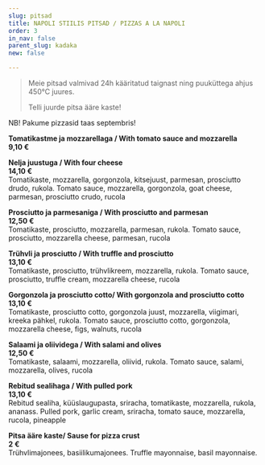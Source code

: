 ```yaml
---
slug: pitsad
title: NAPOLI STIILIS PITSAD / PIZZAS A LA NAPOLI
order: 3
in_nav: false
parent_slug: kadaka
new: false

---
```

<div class="ellipsis"></div>

> Meie pitsad valmivad 24h kääritatud taignast ning puuküttega ahjus 450°C juures.
>
> Telli juurde pitsa ääre kaste!

NB! Pakume pizzasid taas septembris! 

**Tomatikastme ja mozzarellaga / With tomato sauce and mozzarella**  
**9,10 €**

**Nelja juustuga / With four cheese**  
**14,10 €**  
<span class="koostis">Tomatikaste, mozzarella, gorgonzola, kitsejuust, parmesan, prosciutto drudo, rukola. Tomato sauce, mozzarella, gorgonzola, goat cheese, parmesan, prosciutto crudo, rucola</span>

**Prosciutto ja parmesaniga / With prosciutto and parmesan**  
**12,50 €**  
<span class="koostis">Tomatikaste, prosciutto, mozzarella, parmesan, rukola. Tomato sauce, prosciutto, mozzarella cheese, parmesan, rucola</span>

**Trühvli ja prosciutto / With truffle and prosciutto**  
**13,10 €**  
<span class="koostis">Tomatikaste, prosciutto, trühvlikreem, mozzarella, rukola. Tomato sauce, prosciutto, truffle cream, mozzarella cheese, rucola</span>

**Gorgonzola ja prosciutto cotto/ With gorgonzola and prosciutto cotto**  
**13,10 €**  
<span class="koostis">Tomatikaste, prosciutto cotto, gorgonzola juust, mozzarella, viigimari, kreeka pähkel, rukola. Tomato sauce, prosciutto cotto, gorgonzola, mozzarella cheese, figs, walnuts, rucola</span>

<span class="spicy"></span> **Salaami ja oliividega / With salami and olives**  
**12,50 €**  
<span class="koostis">Tomatikaste, salaami, mozzarella, oliivid, rukola. Tomato sauce, salami, mozzarella, olives,  rucola</span>

<span class="spicy"></span> **Rebitud sealihaga / With pulled pork**  
**13,10 €**  
<span class="koostis">Rebitud sealiha, küüslaugupasta, sriracha, tomatikaste, mozzarella, rukola, ananass.  Pulled pork, garlic cream, sriracha, tomato sauce, mozzarella, rucola, pineapple</span>

**Pitsa ääre kaste/ Sause for pizza crust**  
**2 €**  
<span class="koostis">Trühvlimajonees, basiilikumajonees. Truffle mayonnaise, basil mayonnaise.</span>